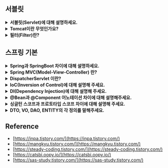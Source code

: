 <!--
<details>
  <summary><b></b></summary>

  ---

  <details>
    <summary></summary>
  </details>
</details> 
-->

## 서블릿

<details>
  <summary><b>서블릿(Servlet)에 대해 설명하세요.</b></summary>
  
  - 클라이언트의 요청을 처리하고, 그 결과를 반환하는 Servlet 클래스의 구현 규칙을 지킨 자바 웹 프로그래밍 기술입니다.
    - 클라이언트의 요청에 대해 동적으로 작동하는 웹 어플리케이션 컴포넌트입니다.
    - 요청/응답을 일일히 처리하지 않고 서블릿을 통해 웹 요청과 응답의 흐름을 간단한 메서드 호출만으로 다룰 수 있게 합니다.
    - MVC 패턴에서 Controller로 이용됩니다.
  
  ---
  
  <details>
    <summary>서블릿 생명주기에 대해 설명해주세요.</summary>

    - init():
      - 클라이언트의 요청이 들어오면 컨테이너는 해당 서블릿이 메모리에 올라와있는지 확인하고, 없을 경우 init() 메서드를 통해 메모리에 적재합니다.
      - 처음 한 번만 실행되고 서블릿의 모든 쓰레드에서 공통적으로 사용해야 한다면 오버라이딩해서 구현하면 됩니다.
    - service():
      - 클라이언트의 요청이 들어왔을 때, service() 메서드를 통해 요청에 대한 응답이 doGet()과 doPost()로 나뉘며 
        HttpServletRequest와 HttpServletResponse 객체가 제공됩니다.
      - 실질적으로 요청에 대한 처리를 수행하는 곳입니다.
    - destroy():
      - 컨테이너가 서블릿에 종료 요청을 하면 발생되는 메서드로, 서블릿의 처리가 모두 끝났을 때 발생합니다.
  </details>
  <details>
    <summary>서블릿의 경우 멀티 쓰레드 환경에서 어떻게 동작하는지 알려주세요.</summary>

    - 우선 서블릿은 WAS가 실행되면 싱글톤으로 1개만 생성됩니다.
    - 싱글톤으로 생성된 특정 서블릿에 대한 요청이 한 번에 10개가 발생했다고 가정한다면,
      요청 하나당 쓰레드 하나가 쓰레드 풀에서 할당되고 10개의 요청은 모두 쓰레드를 할당받아 특정 서블릿의 service()를 요청합니다.
    - 결국 동시에 여러 클라이언트의 요청을 처리할 수 있기 때문에, 서블릿에서 전역 변수를 사용하거나, 상태를 변경하는 등의
      작업을 여러 쓰레드에서 동시에 처리하면, 데이터 불일치나 에기치 않은 결과를 초래할 수 있습니다.
    - 따라서, 가급적이면 인스턴스 변수를 사용하지 않고 쓰레드마다 지역변수를 이용하거나, synchronized 키워드를 이용해
      특정 코드 블록이 한 번에 하나의 쓰레드만 실행할 수 있도록 제한해야 합니다.
  </details>  
  <details>
    <summary>서블릿 컨테이너(Servlet Container)란?</summary>
  
    - 서블릿을 관리해주는 컨테이너로 클라이언트의 요청을 받고 응답할 수 있게, 웹 서버와 소켓으로 통신하는 역할을 합니다.
    - 즉, Tomcat처럼 서블릿을 지원하는 WAS입니다.
  </details>
  <details>
    <summary>서블릿 컨테이너의 역할에 대해 설명해주세요.</summary>

    1. 웹서버와 통신지원을 합니다.
      - 서블릿과 웹서버가 손쉽게 통신할 수 있게 합니다.
      - 보통 소켓을 만들고 listen, accept를 해야하는데, 서블릿 컨테이너는 이런 기능을 API로 제공하여 복잡한 과정이 생략됩니다.
    2. 서블릿 생명주기를 관리합니다.
      - 서블릿의 탄생부터 죽음을 관리합니다.
      - 서블릿 클래스를 로딩하여 인스턴스화하고 초기화 메서드를 호출하고 요청이 들어오면 적절한 서블릿 메서드를 호출합니다.
    3. 멀티 쓰레드를 지원 및 관리합니다. 
      - 서블릿 컨테이너는 요청이 들어올 때마다 새로운 자바 쓰레드를 생성합니다.
      - 이를 통해 여러 사용자의 요청을 동시에 처리할 수 있습니다.
  </details>

  ---
  
</details> 

<details>
  <summary><b>Tomcat이란 무엇인가요?</b></summary>

   - 웹 서버(WS)와 웹 컨테이너(=서블릿 컨테이너)의 결합인 웹 애플리케이션 서버(WAS)입니다.
     - 보통 Apache Tomcat이라 하는데, Tomcat에서 편의를 위해 Apache 기능을 포함해 Tomcat이라 부릅니다.
     - Apache : 정적인 데이터를 처리하는 웹 서버
     - Tomcat : 동적인 데이터를 처리하는 웹 애플리케이션 서버
     - WS : 정적 콘텐츠를 제공하는 서버입니다. (HTML, CSS, 이미지 등)
     - WAS : 동적인 데이터를 처리하는 서버입니다. (DB 연결 및 데이터 조작 등의 처리를 담당)

  ---

  <details>
    <summary>내장 톰캣과 외장 톰캣이 어떤 식으로 활용되는 지, 차이점에 대해서 아는대로 설명해주세요.</summary>

    주로 톰캣은 스프링 프레임워크를 사용할 때 이용합니다.
    예를 들어, 기본 스프링을 이용할 땐 외장 톰캣을 이용하고 스프링부트를 사용할 때는 내장 톰캣을 이용합니다.
    즉, 프레임워크 밖에서 동작하면, 외장 톰캣, 프레임워크 안에서 동작하면 내장 톰캣을 이용한다고 보면 됩니다.
    내장 톰캣은 웹 어플리케이션을 빌드하고 실행하는 것만으로 웹 애플리케이션을 실행할 수 있습니다. 즉, Jar 파일 형태로 손쉽게 배포가 가능합니다.
    반면 외장 톰캣은 톰캣을 직접 설치하여 스프링과 통신할 수 있도록 복잡한 설정을 해야 합니다.

    1. 내장 톰캣
      - Springboot 안에는 Tomcat이 내장
      - 애플리케이션을 빌드하고 실행하는 것만으로 웹 애플리케이션을 서비스할 수 있다.
    2. 외장 톰캣
      - Spring을 사용하는 경우 Tomcat을 설치하여 스프링과 통신할 수 있도록 설정해야 한다.
      - 복잡한 대신 Virtual Host라는 기능을 사용할 수 있다.
        - 도메인 호스트에 따라 다른 Root Context를 적용해 하나의 웹 어플리케이션에서도 마치 여러 애플리케이션을 사용하는 것처럼 주소 설정 가능
        - 내장 톰캣도 가능하긴 하지만 매우 복잡하기 때문에, 웹 서버를 별도로 두고 하나의 웹 애플리케이션은 하나의 내장 WAS를 갖는 것이 더 효율적
  </details>
  <details>
    <summary>Tomcat 동작과정에 대해 설명해주세요.</summary>
    
    1. 클라이언트가 요청을 하면 웹 서버에서 톰캣과 같은 WAS에 위임합니다.
    2. 서블릿 컨테이너가 HttpServletRequest, HttpServletResponse(빈객체) 객체를 생성합니다.
    3. web.xml을 기반으로 해당 URL이 어떤 서블릿에 대한 요청인지 찾습니다.
    4. 해당 서블릿이 최초 요청이면 init()를 통해 메모리에 로드하고 아니라면 기존 서블릿 인스턴스를 가져옵니다.
    5. 가져온 서블릿에서 service()를 호출 후 doGet() 또는 doPost()를 호출합니다.
    6. doGet() 혹은 doPost()가 동적 페이지를 생성해 HttpServletResponse 객체에 응답을 보냅니다.
    7. 응답이 끝나면 HttpServletRequest와 HttpServletResponse 객체를 소멸시킵니다.
  </details>
  <details>
    <summary>Spring 환경에서 tomcat 에 request 가 들어왔을 때 RequestMapping 에 도달하기까지 과정을 설명해주세요.</summary>

    1) 톰캣이 HttpServletRequest와 HttpServletResponse 객체를 생성합니다.
    2) 스프링이 DispatcherServlet에 이 두 객체를 전달합니다. 
    3) DispatcherServlet은 HandlerMapping에게 이 요청을 처리할 Handler(컨트롤러)를 물어봅니다. 
    4) HandlerMapping은 요청의 URI, HTTP 메서드 등을 기준으로 Handler를 찾아 DispatcherServlet에 반환합니다.
    5) DispatcherServlet은 반환받은 Handler(@RequestMapping이 붙은 컨트롤러의 메서드)를 실행합니다.
  </details>
  
  ---
  
</details>

<details>
  <summary><b>필터(Filter)란?</b></summary>

  - 서블릿으로 전달되는 클라이언트의 요청 혹은 서블릿에서 클라이언트로 전달되는 응답을 중간에 가로채 필터링을 위한 객체와 메서드를 정의해둔 인터페이스입니다.

  ---

  <details>
    <summary>Filter 메서드에 대해 설명해주세요.</summary>

    - init(FilterConfig): 
      - 필터 인스턴스 초기화를 위해 호출하는 메서드
      - 필터가 생성되고 난 후 한 번만 호출됩니다. 
    - doFilter(ServletRequest, ServletResponse, FilterChain):
      - 실제 필터의 로직을 수행하는 메서드입니다.
      - 클라이언트의 요청이 있을 때마다 호출됩니다.
      - 작업이 끝나면 FilterChain의 doFilter 메서드를 호출하여 다음 필터나 서블릿에게 요청과 응답을 전달합니다.
    - destroy():
      - 필터 인스턴스를 종료시키기 전에 호출하는 메서드입니다.
      - 이 메서드에서는 필터의 리소스를 해제하거나 종료에 필요한 작업을 수행합니다.
    
    이처럼 필터는 요청과 응답을 가공하거나 특정 작업을 수행하는 데 사용되며, 
    init, doFilter, destroy 세 가지 메서드를 통해 필터의 생명 주기를 관리합니다.    
  </details>
  <details>
    <summary>필터에서 사용되는 요청과 서블릿에서 사용되는 요청의 차이를 설명하세요.</summary>

    - 필터는 ServletRequest 사용되고 서블릿은 HttpServletRequest가 사용됩니다.
    - 서블릿의 HttpServletRequest는 필터의 ServletRequest의 기능을 상속받아
      추가적으로 Http 프로토콜 관련 기능들을 추가적으로 제공하는 인터페이스입니다.
  </details>
  <details>
    <summary>필터를 사용해본 경험이 있나요? 있다면 필터에서 예외 처리를 해봤나요? 없다면 어떻게 할 것 같은가요?</summary>

    이 답변은 개인적으로 준비하는 것이 좋을 것 같습니다.
  </details>
  
  ---
  
</details>

## 스프링 기본

<details>
  <summary><b>Spring과 SpringBoot 차이에 대해 설명하세요.</b></summary>

  - Spring Boot는 WAS 서버를 내장하고 있어, Jar 파일로 배포가 용이합니다. <br/>
    또한 의존성을 관리해주기 때문에 손쉽게 사용이 가능합니다.
    예를 들어, Spring MVC, Spring Data JPA, Spring Security 등을 자동으로 설정해 개발자가 별도로 설정 파일을 작성하지 않아도 됩니다.
  - 반면 Spring은 굉장히 많은 설정을 해줘야 합니다. <br/>
    예를 들어, 웹 서버로 만들 때는 외부의 WAS 서버를 이용해 처리해야 합니다. <br/>

  ---

  <details>
    <summary>본인이 생각할 때 스프링과 스프링부트는 각각 언제 사용할 것 같나요?</summary>

    우선 스프링은 많은 설정을 개발자가 직접해야 해서 복잡하지만, 오히려 섬세한 설정을 할 수 있기 때문에,
    스프링 프레임워크에 대한 이해가 깊다면, 세밀한 설정이 필요할 때 사용할 것 같습니다.
    반대로 스프링부트는 개발 시간을 최소화해야하는 경우 사용할 것 같습니다.
  </details>
  
  ---
  
</details>

<details>
  <summary><b>Spring MVC(Model-View-Controller) 란?</b></summary>

  - Spring MVC는 Dispatcher Servlet, ModelAndVidew, View Resolver와 같은 간단한 개념으로 <br/>
    웹 애플리케이션을 개발할 수 있도록 돕는 프레임워크입니다.
  
  ---

  <details>
    <summary>MVC 패턴이란?</summary>

    MVC 패턴은 애플리케이션을 세 가지 역할로 구분한 개발 방법론입니다. 
      - Model: 애플리케이션의 정보, 데이터를 나타내며, 비즈니스 로직을 처리합니다.
      - View: 사용자에게 보여지는 화면입니다. Model이 처리한 데이터를 사용자에게 보여주는 역할을 합니다.
      - Controller: 사용자의 입력을 받아 Model에 작업을 지시하고, 그 결과를 View에 반영하여 사용자에게 전달하는 역할을 합니다.
  </details>
  <details>
    <summary>Spring MVC1, Spring MVC2 패턴 차이에 대해 설명해주세요.</summary>

    - Spring MVC1: 
      - View와 Controller를 JSP가 모두 담당하는 형태를 의미합니다.
      - JSP에 모든 정보가 담겨 있기 때문에, 읽기가 힘들고 유지보수성이 떨어집니다.
    - Spring MVC2: 
      - 요청을 하나의 Controller(Servlet)가 먼저 받아 View와 Model의 중간 역할을 하는 형태입니다.
      - 예를 들어, 스프링에서는 Dispatcher Servlet이 프론트 컨트롤러 역할을 맡아 요청에 맞는 컨트롤러를 찾아 요청을 위임합니다.
      - 때문에 Spring MVC1보다 역할이 명확하게 분리되어, 유지보수성 및 확장성이 용이합니다.
  </details>
  
  ---
  
</details>

<details>
  <summary><b>DispatcherServlet 이란?</b></summary>
    
   - Http 프로토콜로 들어오는 모든 클라이언트 요청을 최초로 받아 적합한 컨트롤러에 위임해주는 프론트 컨트롤러입니다.
     - 프론트 컨트롤러란 서블릿 컨테이너의 제일 앞에서 서버로 들어오는 클라이언트의 모든 요청을 받아 처리해주는 컨트롤러입니다.
     - web.xml에 맵핑되는 컨트롤러를 모두 등록해야 하던 것을, Dispatcher Servlet을 통해 모든 요청을 핸들링하고 공통 작업을 처리해주면서 web.xml의 역할이 축소되었습니다.

  ---

  <details>
    <summary>Dispatcher Servlet의 동작 과정에 대해서 설명해주세요.</summary>

    1. 첫 번째로, 클라이언트 요청이 들어오면 웹 컨텍스트를 지나 스프링 컨텍스트에 있는 Dispatcher Servlet이 가장 먼저 요청을 받습니다.
    2. Dispatcher Servlet은 사용자가 요청한 URL을 기반으로 HandlerMapping을 통해 어떤 컨트롤러로 요청을 위임할 지 찾습니다.
    3. 찾았다면 HandlerExecutionChain으로 감싸서 반환합니다.
      - 컨트롤러로 요청을 넘기기 전 처리해야하는 인터셉터 등을 포함하기 위해 감싸서 반환합니다.
    4. 반환된 값을 기반으로 HandlerAdapter를 통해 컨트롤러로 요청을 위임합니다.
      - HandlerAdapter에서는 컨트롤러로 요청을 위임하기 전/후에 Interceptor와 @RequestParam, @RequestBody 등을 처리하기 위한
        ArgumentResolver들과 직렬화와 같은 기능을 처리하게 됩니다.
    5. 요청을 위임받은 컨트롤러가 비지니스 로직을 수행 후 응답합니다.
      - 웹 페이지를 사용할 경우 View Name을 String으로 반환합니다.
      - 응답 데이터를 JSON으로 반환할 경우 주로 ResponseEntity를 반환하게 됩니다.
      - HandlerAdapter에서 반환된 값을 파악해 해당하는 것에 맞는 Converter를 이용하여 클라이언트로 반환합니다.
  </details>

  <details>
    <summary>여러 요청이 들어온다고 가정할 때, DispatcherServlet은 한번에 여러 요청을 모두 받을 수 있나요?</summary>
    
    - DispatcherServlet은 멀티스레드 환경에서 동작하므로 한 번에 여러 요청을 받아 처리할 수 있습니다.
    - 각 요청은 별도의 스레드에서 처리되며, 이를 통해 동시에 여러 사용자의 요청을 처리할 수 있습니다.
    
  </details>    
  <details>
    <summary>수많은 Controller 를 DispatcherServlet은 어떻게 구분 할까요?</summary>
    
    - DispatcherServlet은 요청 URL을 분석하여 해당 요청을 처리할 Controller를 결정합니다.
    - 스프링에서는 HandlerMapping이 @Controller 어노테이션이 적용된 모든 컨트롤러를 찾아 파싱하여 HashMap<요청 정보, 처리할 대상>으로 관리합니다.
  </details>
  <details>
    <summary>HandlerMapping, HandlerAdapter, HandlerInterceptor, ViewResolver 용어에 대해 설명해주세요.</summary>

    HandlerMapping
      - 요청을 처리할 컨트롤러를 찾아주는 역할을 합니다.
      - 요청 URL, HTTP Method 등을 기준으로 적절한 핸들러를 찾아 DispatcherServlet에게 반환합니다.
    HandlerAdapter
      - 요청을 컨트롤러로 위임하기 위한 어댑터입니다.
      - DispatcherServlet은 이를 이용해 각각의 핸들러 타입에 맞는 방식으로 요청을 처리합니다.
    HandlerInterceptor
      - 핸들러의 처리 전/후에 특정 작업을 수행할 수 있게 해주는 역할을 합니다.
    ViewResolver
      - 뷰를 반환하기 위한 리졸버입니다.
  </details>
  
  ---
  
</details>

<details>
  <summary><b>IoC(Inversion of Control)에 대해 설명해 주세요.</b></summary>

  - IoC는 제어의 역전이라해서, 개발자가 아닌 다른 곳, 프레임워크 같은 곳에 제어권을 맡기는 것을 의미합니다.
  - 예를 들어, 스프링의 경우 빈의 생성과 의존성 주입 등 여러가지 일을 스프링 컨테이너에서 하게 되는데, <br/>
    이것을 개발자가 관리하지 않고 프레임워크에서 한다고 하여 제어의 역전이라고 부릅니다.

  <details>
    <summary>IoC 컨테이너(Spring 컨테이너)란 무엇인가요?</summary>

    - 빈의 생명주기를 관리하고 의존성 주입과 같은 DI 역할을 도와주는 컨테이너입니다. 
    - 즉, Bean 객체를 담는 공간이라 볼 수 있는 곳으로 Bean 객체의 생명주기를 관리하고 생성된 객체에게 추가적인 기능을 제공합니다.
    - 스프링에서는 BeanFactory, ApplicationContext, DI Container라고도 불립니다.
  </details>
  <details>
    <summary>IoC 컨테이너 동작과정에 대해 설명해주세요.</summary>

    - XML 혹은 어노테이션 등의 Bean 설정을 읽어 Bean을 생성하고 Bean 간의 의존성을 주입합니다.
  </details>

  <details>
    <summary>BeanFactory과 ApplicationContext 차이에 대해 설명해주세요.</summary>

    BeanFactory와 ApplicationContext는 스프링에서 제공하는 IoC Container입니다.
    이들은 빈의 생명주기를 관리하고 의존성 주입과 같은 DI 역할을 도와주는 컨테이너입니다.

    그 중 BeanFactory는 컨테이너의 최상위 인터페이스로 스프링 빈을 관리하고 조회하는 역할을 합니다. 
    그리고 ApplicationContext는 BeanFactory를 상속받은 인터페이스로 
    빈 팩토리의 기능을 모두 수행하며 메시지 국제화, 이벤트 발행, 환경 변수와 같은 추가적인 기능을 수행합니다.
  
    - BeanFactory
      - Spring 컨테이너의 최상위 인터페이스로 getBean() 메서드를 제공합니다.
      - 이는 Spring Bean을 관리하고 조회하는 역할을 담당합니다.
    - ApplicationContext
      - BeanFactory의 자식 컨테이너로 BeanFactory보다 더 많은 기능을 수행합니다.
      - 예를 들어, 국제화 기능, 이벤트 발행, 환경 변수와 같은 추가적인 기능을 수행합니다.
  </details>
  
  ---
  
</details>

<details>
  <summary><b>DI(Dependency Injection)에 대해 설명해 주세요.</b></summary>
  
  - 의존 관계를 외부에서 결정하는 것을 의존 관계 주입이라 합니다.
    - 예를 들어, 자바에서 클래스 내 new 키워드로 직접 생성하는 것이 아닌, 외부에서 클래스를 생성할 때 생성자 매개변수로 넣어주는 것을 의미합니다.
  
  ---

  <details>
    <summary>주입 방식에 대해 설명해주세요.</summary>

    1. 필드 주입
      - 장점
        - 사용하기 편리 합니다.
      - 단점
        - 의존성이 외부에서 보이지 않아 의존 관계를 한 눈에 파악하기 힘듭니다.
        - 필드에 직접 주입되기 때문에, 테스트 시 어려움이 있습니다.
    2. 세터 주입 (수정자 주입)
      - 장점
        - 선택적인 의존성을 가질 수 있습니다. 즉, 중간에 수정이 가능합니다.
      - 단점
        - 주입받지 않은 구현체를 사용할 가능성이 있어 NPE 문제가 발생할 수 있습니다.
    3. 생성자 주입 (권장)
      - 장점
        - 의존 관계를 모두 주입해야만 객체 생성이 가능하기 때문에, NPE 문제가 방지됩니다.
        - 객체 생성 시, 모든 의존성이 주입되므로 객체의 불변성을 보장합니다.
        - 순환 참조를 컴파일 단계에서 찾아낼 수 있습니다.
  </details>
  <details>
    <summary>생성자 주입 방식을 사용하는 이유가 있나요?</summary>

    - 생성자 주입 방식을 사용하면, 객체가 생성될 때 모든 의존성이 주입되므로 객체의 불변성을 보장할 수 있습니다. 
    - 또한, 컴파일 단계에서 순환 참조를 방지할 수 있으며, 테스트에도 유리합니다. 이런 이유로 Spring에서는 생성자 주입 방식을 권장하고 있습니다.
  </details>  
  <details>
    <summary>DI를 진행할 때, @Autowired를 사용하는데, 어떤 식으로 의존 관계를 주입하는지 설명하세요.</summary>

    1. 스프링 서버가 실행되면 ApplicationContext가 @Bean 혹은 그 외 어노테이션을 이용해 등록된 스프링 빈을 생성합니다.
    2. 스프링 빈 생성 후, AutowiredAnnotationBeanPostProcessor 클래스의 processInjection() 메서드에서 @Autowired 어노테이션이 붙은 빈을 찾습니다.
    3. 찾은 빈을 객체에 주입할 때 reflection을 이용해 의존성을 주입합니다.
      - reflection : 구체적인 클래스 타입을 몰라도, 해당 클래스의 메서드, 타입, 변수들에 접근할 수 있도록 해주는 자바 API
  </details>
  
  ---
  
</details>

<details>
  <summary><b>@Bean과 @Component 어노테이션 차이에 대해 설명해주세요.</b></summary>

  - @Bean: 
    - 개발자가 컨트롤이 불가능한 외부 라이브러리들을 Bean으로 등록하고 싶을 때, 메서드에 해당 어노테이션을 붙여 사용할 수 있습니다. 단, 클래스에 @Configuration을 붙어야 합니다.
    - 예를 들어, ObjectMapper 클래스는 JSON 처리를 담당하는 외부 라이브러리 클래스이기 때문에, @Component 어노테이션을 붙여 개발자가 직접 수정할 수 없습니다.
    - 하지만, @Bean 어노테이션을 이용해 메서드에서 new 키워드로 ObjectMapper를 생성하고 커스텀하여 반환하면 빈으로 등록할 수 있습니다.
  - @Component: 
    - @Bean과 반대로 직접 컨트롤이 가능한 Bean들을 Spring에서 관리하기 위해 사용하는 어노테이션입니다.
  
  ---

  <details>
    <summary>@Repository, @Service, @Rest/Controller, @Rest/ControllerAdvice 어노테이션 등에 대해 설명하세요.</summary>

    - @Repository
      - 데이터베이스에 접근하는 로직에 사용되는 어노테이션입니다.
      - Hibernate와 같은 영속성 프레임워크를 사용할 경우, 선언된 클래스에서 발생하는 영속성 예외를 스프링의 예외로 자동 전환합니다.
    - @Service
      - 비즈니스 로직이나 Repository를 호출하는 클래스를 컴포넌트로 등록할 때 사용됩니다.
    - @Controller
      - 일반적으로 웹 페이지 요청을 처리하는 클래스를 컴포넌트로 등록할 때 사용됩니다.
      - 보통 메서드가 View 이름을 반환하고 View 이름과 실제 뷰를 연결하는 작업이 필요합니다.
      - @Controller로 작성된 컨트롤러에서 JSON을 반환하려면 메서드에 @ResponseBody를 추가하면 됩니다.
    - @RestController
      - RESTFul 웹 서비스 요청을 처리하는 클래스를 컴포넌트로 등록할 때 사용됩니다.
      - @Controller와 다르게 메서드가 데이터를 반환하고 이 데이터는 HTTP 응답 본문에 직접 쓰여집니다.
      - @RestController는 사실상 @Controller와 @ResponseBody가 결합된 형태입니다.
    - @ControllerAdvice
      - ?
    - @RestControllerAdvice
      - ?
  </details>
  <details>
    <summary>@Component 을 메서드 레벨에 선언할 수 있을까요? 혹은 @Bean 을 클래스 레벨에 선언할 수 있을까요?</summary>

    - 결론부터 말씀드리자면, 둘 경우 모두 선언할 수 없습니다. 
    - @Bean과 @Component 어노테이션은 각각 선언할 수 있는 타입이 정해져 있기 때문에, 해당 용도 외에 사용할 시 컴파일 에러가 발생합니다.
    - 예를 들어 @Bean 같은 경우에는 @Target이 METHOD로 지정되어 있지만, TYPE은 없고,
    - @Component 는 @Target이 TYPE로 지정되어 Class위에서만 선언될수 있음을 알 수 있습니다.
  </details>
  
  ---
  
</details>

<details>
  <summary><b>싱글턴 스코프과 프로토타입 스코프 차이에 대해 설명해 주세요.</b></summary>

  - 싱글톤 스코프 (Default)
    - 싱글턴 스코프의 스프링 빈은 스프링 컨테이너와 생명주기를 같습니다.
    - 예를 들어, 싱글톤 스코프의 스프링 빈은 매번 Spring 컨테이너에서 동일한 인스턴스 참조 주소 값을 반환하고 스프링 컨테이너 종료 시, 소멸 메서드도 자동으로 실행됩니다.
    - 정리: 기본 Scope로, Spring 컨테이너 내에 하나의 Bean 인스턴스만 생성합니다.
  - 프로토타입 스코프
    - 프로토타입 스코프의 스프링 빈은 스프링 컨테이너와 생명주기를 달리합니다.
    - 예를 들어, 프로토타입 스코프의 스프링 빈은 Spring 컨테이너에 요청할 때마다 새로운 스프링 빈이 생성되고 의존 관계까지 주입 및 초기화 진행 후 반환합니다.
    - 따라서 프로토타입 빈은 싱글턴 빈과는 다르게 소멸 메서드가 호출되지 않아 클라이언트가 프로토타입 빈을 직접 관리해야 합니다.
    - 정리: 요청할 때마다 새로운 Bean 인스턴스를 생성합니다.

  ---
  
  <details>
    <summary>Bean Scope 에 대해서 아시나요?</summary>
  
    Bean Scope는 Spring Bean이 존재할 수 있는 범위를 뜻합니다. 
    기본적으로 Spring 컨테이너에서 스프링 Bean 이 싱글톤 스코프로 생성되기 때문에, Spring 컨테이너와 생명주기가 같아 신경쓸 필요가 없습니다.
    하지만, Bean Scope를 어떻게 설정하느냐에 따라 Spring Bean의 생성과 소멸을 클라이언트에서 관리해야하는 경우도 생길 수 있습니다.
  </details> 
  <details>
    <summary>싱글턴 스코프와 프로토타입 스코프 외의 웹 스코프 종류를 말해보세요.</summary>

    웹 스코프는 웹 환경에서만 동작하는 스코프로 스프링이 웹 스코프의 종료시점까지 관리하며, 종료 메서드도 호출됩니다.

    웹 스코프 종류로는 다음과 같습니다.
    - request: HTTP 요청이 들어오고 나갈 때까지 유지되는 스코프로 각각의 요청마다 별도의 빈 인스턴스가 생성 및 관리됩니다.
    - session: HTTP Session과 동일한 생명주기를 가집니다.
    - application: ServletContext와 동일한 생명주기를 가지는 스코프입니다.
    - websocket: 웹소켓과 동일한 생명주기를 가지는 스코프입니다.
  </details>
  <details>
    <summary>스프링의 디폴트 스코프가 어떤 스코프인지 이유와 함께 설명하세요.</summary>

    - Spring의 기본 Bean Scope는 Singleton Scope입니다. 
    - 이는 Spring이 객체의 생명 주기를 관리하고, 객체 간의 의존성을 관리하는 DI 컨테이너의 특성상, 
    - 대부분의 경우에 하나의 Bean 인스턴스만을 생성하여 재사용하는 것이 효율적이기 때문입니다.
  </details>
  <details>
    <summary>프로토타입 스코프는 언제 사용할까요?</summary>

    - Prototype Scope는 요청할 때마다 새로운 Bean 인스턴스를 생성하므로, 여러 인스턴스를 검색해야 하는 경우 사용할 것 같습니다.
    - 예를 들어, 여러 인스턴스 중 특정 인스턴스를 지연하거나 선택적으로 찾아야 하는 경우가 있을 것 같습니다.
  </details>
  <details>
    <summary>Spring의 Bean 생명 주기(Life Cycle)에 대해 설명해 주세요.</summary>
  
    Spring Bean은 스프링 컨테이너에 의해 관리 받습니다.
    흐름은 다음과 같습니다.
    
    1. 생성 : 스프링 컨테이너가 Bean 정의를 읽고 Bean 인스턴스를 생성합니다.
    2. 의존 : 생성된 Bean 인스턴스는 생성자 주입 등의 방식으로 의존 설정이 일어납니다.
    3. 초기화 : Bean이 InitalizingBean 인터페이스를 구현했거나, @PostConstruct 어노테이션이 붙은 메서드가 있다면 초기화가 수행됩니다.
      - Bean 객체가 InitialzingBean 인터페이스 구현 시, afterPropertiesSet() 메서드가 호출
    4. 사용 : 이제 애플리케이션은 해당 Bean을 사용해 비즈니스 로직을 수행합니다.
    5. 소멸 : 추가적으로 Bean이 DisposableBean 인터페이스를 구현했거나, @PreDestory 어노테이션이 붙은 메서드가 있으면 Bean이 소멸된다.
      - Bean 객체가 DisposableBean 인터페이스 구현 시, destory() 메서드가 호출된다.
        
    이런 식으로 Spring 컨테이너는 Bean의 생명 주기를 관리한다.
  </details>
  <details>
    <summary>Spring에서 후보 없이 특정 기능을 하는 클래스가 단 1개일 때에도, 왜 구체 클래스를 사용하지 않고 Spring Bean을 사용 할까요?</summary>

     - Spring에서는 Bean을 사용하여 객체의 생명 주기를 관리합니다. 
     - Bean을 사용하면 개발자는 객체 생성, 소멸 등의 생명 주기 관리와 같은 부수적인 작업을 하지 않아도 되며, 객체의 의존성을 자동으로 관리해줍니다. 
     - 또한, Bean을 사용하면 하나의 객체를 여러 컴포넌트에서 공유하여 사용할 수 있어 메모리 사용량을 줄일 수 있습니다.
  </details>
  
  ---
  
</details>

<details>
  <summary><b>DTO, VO, DAO, ENTITY의 각 정의를 말해주세요.</b></summary>

  - DAO
    - Database에 접근하는 역할을 가진 객체입니다.
    - 데이터의 CRUD 작업을 시행하는 클래스입니다. 즉, 데이터에 대한 CRUD 기능을 전담하는 객체입니다.
  - DTO
    - 데이터를 전달하기 위한 객체입니다.
    - 로직을 가지지 않는 순수한 데이터 객체입니다.
    - 계층 간 데이터를 주고 받을 때 사용합니다.
  - VO
    - 값 자체를 표현하는 객체입니다.
    - VO는 Getter 메서드만 존재하고 Setter 메서드는 존재하지 않습니다. 단, 비즈니스 로직을 포함할 수 있습니다.
    - VO는 두 객체의 모든 필드 값들이 동일하다면, 두 객체는 같다라는 것이 핵심 정의입니다.
    - 완전히 값 자체 표현 용도로만 사용된다면, equals(), hashCode() 메서드를 오버라이딩 해야할 수도 있습니다.
  - Entity
    - Database Table과 매핑되는 클래스입니다.
  
  ---
  
  <details>
    <summary>DAO와 Repository 차이를 아시나요?</summary>

    - 이 둘은 거의 같다고 생각합니다. 좀 더 깊이있게 차이를 설명하자면, 
    - Repotiroy는 Entity 객체를 보관하고 관리하는 저장소라 생각합니다.
    - DAO는 데이터에 접근하도록 Databasae에 접근 관련 로직을 모아둔 객체라 생각합니다.
    - 즉, Repository는 객체 중심이고 DAO는 데이터 저장소인 Database 테이블 중심이라 생각합니다.
    - 하지만 둘다 개념의 차이일뿐 실제로 개발할 때는 비슷하게 사용되는 것 같습니다.
  </details>
  
  ---
  
</details>

<!--

## 스프링 심화


  <details>
    <summary>스프링 프레임워크에서 Bean을 등록할 때는 Proxy로 생성되나요? </summary>

    - Spring Framework에서는 Spring Context로 관리되는 Bean들이 필요한 경우 Proxy로 만들어지고 나머지는 일반적인 Bean으로 생성됩니다.
    -  예를 들어, AOP와 같이 Proxy가 필요한 어노테이션을 사용하는 경우 Proxy 객체로 생성됩니다.
  </details>
  <details>
    <summary>스프링의 전체 동작 과정에 대해 설명해주세요.</summary>

    1. 클라이언트의 요청: 
      - 사용자가 웹 브라우저를 통해 특정 URL에 요청을 보냅니다.
    2. DispatcherServlet: 
      - 스프링 MVC에서 가장 먼저 요청을 받는 것은 디스패처 서블릿입니다. 
      - 이는 프론트 컨트롤러 패턴을 구현한 것으로, 모든 클라이언트의 요청을 한 곳에서 받아 적절한 컨트롤러에게 요청을 위임합니다.
    3. HandlerMapping: 
      - 디스패처 서블릿은 HandlerMapping에게 어떤 컨트롤러(핸들러)에게 요청을 위임할지 물어봅니다. 
      - HandlerMapping은 요청 URL을 분석하여 해당 URL을 처리할 수 있는 가장 적합한 컨트롤러를 찾아 반환합니다.
    4. 컨트롤러 실행: 
      - 디스패처 서블릿은 HandlerMapping이 반환한 컨트롤러를 실행시킵니다. 
      - 컨트롤러는 비즈니스 로직을 처리하고, 그 결과를 저장하는 모델 객체와 결과를 보여줄 뷰 이름을 반환합니다.
    5. ViewResolver: 
      - 디스패처 서블릿은 컨트롤러가 반환한 뷰 이름을 ViewResolver에게 전달합니다. 
      - ViewResolver는 이 뷰 이름을 기반으로 실제로 결과를 보여줄 뷰 객체를 찾아 반환합니다.
    6. 뷰 처리: 
      - 디스패처 서블릿은 ViewResolver가 반환한 뷰 객체에 모델 데이터를 전달하여 처리를 요청합니다. 
      - 뷰 객체는 모델 데이터를 사용하여 결과 페이지를 생성합니다.
    7. 클라이언트에게 응답 반환: 
      - 디스패처 서블릿은 생성된 결과 페이지를 클라이언트에게 반환합니다. 
      - 이로써 클라이언트의 요청 처리가 완료됩니다.

    이처럼 스프링 프레임워크는 클라이언트의 요청을 받아 처리하고 결과를 반환하는 전체 과정을 통합적으로 관리합니다. 
    이를 통해 개발자는 비즈니스 로직에 집중할 수 있으며, 애플리케이션의 유지보수와 확장성도 향상시킬 수 있습니다.
  </details>
  <details>
    <summary>스프링부트에서 에러가 발생했을 때 동작과정에 대해 설명해주세요.</summary>

    - 스프링부트는 예외 발생 시, 기본적으로 예외 요청을 다시 전달하도록 WAS 설정이 되어 있습니다. 
    - 즉, 별도 설정이 없을 때, 예외 발생 시, BasicErrorController가 동작합니다.
    - 이 BasicErrorController의 예외 경로는 기본적으로 `/error`입니다.
  </details>
  <details>
    <summary>springBootApplication run 이 일어나면 동작하는 과정에 대해 설명해주세요 (답변 미작성)</summary>
  </details>
  
<details>
  <summary><b>9. AOP(Aspect Oriented Programming)에 대해 설명해 주세요.</b></summary>

  - AOP, 즉 관점 지향 프로그래밍은 횡단 관심사를 분리하여 모듈화하는 프로그래밍 패러다임입니다. 
  - 로깅, 트랜잭션 관리, 보안 등 여러 곳에서 공통으로 사용되는 코드를 분리하여 중복을 제거하고, 코드의 가독성을 높이는 데 도움을 줍니다.

  ---

  <details>
    <summary>AOP 동작원리에 대해 설명해보세요.</summary>

    - AOP는 프록시 패턴을 기반으로 동작합니다. 
    - 스프링 AOP에서는 특정 빈에 대한 프록시 객체를 생성한 후, 이 프록시 객체를 통해 원래의 빈을 대신하여 동작하게 합니다. 
    - 이 프록시 객체에서는 원래의 빈의 메서드 실행 전후에 추가적인 로직(Advice)를 실행하여, 횡단 관심사를 처리합니다. 
  </details>
  <details>
    <summary>AOP 용어들을 설명해보세요. (Advice, Joinpoint, Pointcut, Weaving, Aspect, Target, Proxy, Introduction)</summary>

    - Advice: 
      - 횡단 관심사의 코드를 가리키며, 언제 실행할 지를 정의합니다. 
      - 예를 들어, 메서드 호출 전후에 실행하는 등의 설정이 가능합니다. 
    - Joinpoint: 
      - Advice가 적용될 수 있는 위치를 말합니다. 
      - 스프링 AOP에서는 메서드 호출이 Joinpoint에 해당합니다. 
    - Pointcut: 
      - 어떤 Joinpoint에 Advice를 적용할 지를 정의하는 것입니다. 
      - 표현식을 통해 특정 메서드를 선택하는 등의 설정이 가능합니다. 
    - Weaving: 
      - Advice를 Joinpoint에 적용하는 과정을 말합니다. 
      - 컴파일, 로드, 런타임 등 다양한 시점에서 수행될 수 있습니다. 
    - Aspect: 
      - 횡단 관심사를 모듈화한 것을 말합니다. 
      - Advice와 Pointcut을 포함합니다.
    - Target: 
      - Advice가 적용되는 대상 객체를 말합니다. 
      - 스프링 AOP에서는 빈 객체가 Target에 해당합니다.
    - Proxy: 
      - Target에 Advice를 적용하여 생성한 객체를 말합니다. 
      - 스프링 AOP에서는 런타임에 프록시 객체를 생성하여 AOP를 구현합니다.
    - Introduction: 
      - 기존 클래스에 새로운 메서드나 필드를 추가하는 것을 말합니다. 
      - 스프링 AOP에서는 @DeclareParents 어노테이션을 이용하여 Introduction을 구현할 수 있습니다. 
      - 이를 통해 특정 클래스가 특정 인터페이스를 구현하도록 할 수 있습니다.
  </details>
  <details>
    <summary>@Aspect는 어떻게 동작하나요?</summary>

    - @Aspect 어노테이션은 클래스 레벨에서 적용되며, 해당 클래스를 Aspect로 정의합니다. 
    - 이 클래스 내부에서 Pointcut과 Advice를 정의하며, 이를 통해 어떤 Joinpoint에 어떤 Advice를 적용할 지를 설정합니다.
  </details>
  <details>
    <summary>AspectJ 란 무엇인가요?</summary>

    - AspectJ는 AOP를 구현하기 위한 자바 프레임워크입니다. 
    - 스프링 AOP는 실행 시점에 동적으로 프록시 객체를 생성하여 AOP를 구현하는 반면, AspectJ는 컴파일 시점에 바이트 코드를 조작하여 AOP를 구현합니다. 
  </details>
  <details>
    <summary>AOP와 필터, 인터셉터의 차이점에 대해 자세하게 설명해보세요.</summary>

    1. 작동 시점 
      - 필터: 
        - 스프링의 디스패처 서블릿이 작동하기 전과 후로 동작합니다.
        - 즉, 서블릿 컨테이너 단에서 동작하며, HTTP 요청이 웹 애플리케이션에 들어오고 나가는 시점에 동작합니다. 
        - 따라서 필터는 스프링의 컨텍스트 외부에서 작동하며, 스프링과 관련이 없는 웹 리소스에 대해서도 작동합니다. 
      - 인터셉터: 
        - 스프링의 디스패처 서블릿이 컨트롤러를 호출하기 전과 후에 요청을 가로챕니다. 
        - 따라서 인터셉터는 스프링의 컨텍스트 내부에서 작동하며, 스프링 MVC의 컨트롤러에 대해서만 작동합니다. 
      - AOP
        - 특정 Joinpoint에서 동작하며, 이는 메서드 호출 전/후, 메서드 실행 중 예외 발생 시 등 다양한 시점에 해당될 수 있습니다.
        - 즉, 특정 메서드 호출 전/후에 실행됩니다.
    2. 접근 가능한 객체
      - 필터: 
        - HttpServletRequest와 HttpServletResponse 객체에만 접근할 수 있습니다. 
        - 스프링의 컨텍스트에 접근하는 것은 불가능합니다.
      - 인터셉터: 
        - HttpServletRequest와 HttpServletResponse 뿐만 아니라,  HandlerMapping이 선택한 Controller(핸들러)에 대한 정보에도 접근이 가능합니다. 
        - 또한, 스프링의 컨텍스트에 접근하는 것도 가능합니다.
        - 이를 통해 특정 컨트롤러에 대한 요청인지를 판단하거나, 컨트롤러의 실행 여부를 결정하는 등의 로직을 구현할 수 있습니다. 
      - AOP
        - 클래스, 메서드, 필드 등 다양한 객체에 접근이 가능합니다. 
        - 스프링의 컨텍스트에도 접근이 가능합니다. 
    3. 사용 목적
      - 필터: 
        - 인코딩, CORS 설정, 로깅 등의 공통적인 웹 처리를 위해 사용됩니다. 
        - 즉, 공통적으로 설정해야 하는 HTTP 헤더 처리 등 HTTP 요청과 응답에 대한 전/후처리를 합니다.
      - 인터셉터: 
        - 인증, 권한 체크, 세션 체크 등의 스프링 MVC와 관련된 처리를 위해 사용됩니다.
        - 즉, Controller의 실행 전/후로 공통 처리가 필요한 경우에 사용됩니다.
      - AOP
        - 로깅, 트랜잭션 관리, 보안 등 전체 애플리케이션에 걸쳐 공통적으로 적용되어야 하는 횡단 관심사를 처리하는 데 사용됩니다.

    정리하자면, Filter와 Interceptor는 주로 웹 관련 처리에 초점을 맞추는 반면, 
    AOP는 애플리케이션 전체에 걸친 공통 로직을 처리하는 데 주로 사용됩니다. 
    또한, Filter와 Interceptor는 주로 HTTP 요청의 전/후 처리를, AOP는 특정 로직의 전/후 처리를 담당합니다.
  </details>
  <details>
    <summary>AOP 를 실제로 사용해 본 경험이 있나요?</summary>

    - 해당 질문은 개인적으로 준비하면 좋을 것 같습니다. 😀
  </details>
  <details>
    <summary>AOP 를 동작시키기 위해 어떤 조건 혹은 어떤 코드를 구성을 해야 AOP 가 정상적으로 동작하는지 아시나요?</summary>

    - Aspect 클래스에 @Aspect 어노테이션을 붙여야 합니다. 
      - Aspect 클래스를 스프링 컨테이너에 빈으로 등록해야 합니다. 
      - 이는 @Component 어노테이션을 이용하거나, XML 설정 등을 통해 가능합니다. 
    - Advice 메서드에 @Before, @After, @Around 등의 어노테이션을 붙여 언제 실행될 지를 설정해야 합니다. 
    - Pointcut 표현식을 통해 어떤 Joinpoint에 Advice를 적용할 지를 설정해야 합니다.
  </details>
  <details>
    <summary>AOP 적용할 수 있는 포인트가 메서드라고 했을 때 메서드의 시작과 끝에 AOP 를 걸 수가 있습니다. 이때, 메서드를 호출하는 과정에서 메서드가 다른 외부에서의 호출이거나 동일한 클래스 내부에서의 호출이 될 수도 있습니다. 이런 경우에 모두 AOP가 동작하나요? 근거와 함께 설명해주세요.</summary>

    - 스프링 AOP는 프록시 기반의 AOP를 사용하므로, 메서드를 호출하는 주체에 따라 AOP가 적용되지 않을 수 있습니다. 
    - 예를 들어, 동일한 클래스 내부에서의 메서드 호출은 프록시를 거치지 않으므로 AOP가 적용되지 않습니다. 
    - 반면, 외부에서의 호출은 프록시를 거치므로 AOP가 적용됩니다. 
    - 이러한 이유로, AOP를 적용하려는 메서드는 외부에서 호출 가능하도록 public으로 선언되어야 합니다.
  </details>
</details>

<details>
  <summary><b>10. 프록시가 무엇인지 아시나요?</b></summary>

  - 프록시는 '대리인'이라는 의미를 가지며, 다른 객체를 대신하여 그 객체의 기능을 사용하거나 제어하는 역할을 합니다. 
  - 컴퓨터 과학에서는 프록시를 통해 인터페이스를 제공하고, 이를 통해 실제 객체의 기능을 사용하거나 추가적인 기능을 제공합니다

  ---

  <details>
    <summary>프록시 패턴이란 무엇인가요?</summary>

    - 프록시 패턴은 디자인 패턴 중 하나로, 어떤 객체에 대한 접근을 제어하거나 추가적인 작업을 수행하기 위해 그 객체의 대리 객체를 제공하는 패턴입니다. 
    - 프록시 객체는 원래 객체와 같은 인터페이스를 가지므로, 클라이언트는 원래 객체인지 프록시 객체인지 구별 없이 사용할 수 있습니다.
  </details>
  <details>
    <summary>프록시 객체란 무엇인가요?</summary>

    - 프록시 객체는 원래 객체를 대신하여 그 객체의 기능을 사용하거나 제어하는 객체를 말합니다. 
    - 프록시 객체는 원래 객체와 같은 인터페이스를 가지므로, 클라이언트는 원래 객체인지 프록시 객체인지 구별 없이 사용할 수 있습니다.
  </details>
  <details>
    <summary>동적 프록시(JDK Dynamic Proxy)에 대해 설명해주세요.</summary>

    - 이 방식은 자바에서 제공하는 동적 프록시 기능으로, 인터페이스를 구현하는 프록시 객체를 런타임에 동적으로 생성합니다. 
    - 이는 런타임에 특정 인터페이스를 구현하는 클래스 또는 인스턴스를 만드는 기술로 Reflection API의 프록시 클래스를 이용하여 구현할 수 있습니다.
    - 이를 통해 원래 객체의 기능을 사용하면서 추가적인 기능을 제공할 수 있습니다.
    
    단, 이 방식은 인터페이스가 있어야만 가능한 방법이고 Reflection을 사용하기 때문에 컴파일러 최적화를 전혀 받지 못해 성능상 좋지 않습니다. 
    그리고 사실 여러 부가기능을 적용해야할 때, 계속해서 무거워집니다.
  </details>
  <details>
    <summary>CGLIB(Code Generation Library)에 대해 설명해주세요.</summary>
    
    - CGLIB는 바이트 코드 조작 라이브러리로, 클래스 파일을 동적으로 생성하여 프록시 객체를 만드는 데 사용됩니다. 
    - 이를 통해 인터페이스가 없는 클래스에 대해서도 프록시 객체를 생성할 수 있습니다. 
    - 즉, 동적 프록시와는 다르게 클래스 기반으로 동작을 하고 특정 라이브러리를 사용하여 프록시를 만듭니다.
    - 이 기능은 스프링 AOP에서 사용되며, JDK Dynamic Proxy로 처리할 수 없는 경우에 CGLIB를 사용하여 프록시 객체를 생성합니다.

    결론적으로 CGLIB은 동적 프록시와는 다르게 외부 의존성을 사용하기 때문에, 의존성을 추가해야 합니다. 
    하지만 CGLIB은 메소드가 처음 호출 됐을 때, 동적으로 타겟 클래스의 바이트 코드를 조작하고 이후 호출 시에는 조작된 바이트 코드를 재사용합니다. 
    즉, 성능면에서 Reflection을 사용하는 동적 프록시보다 좋을 수밖에 없습니다.
  </details>
  <details>
    <summary>Dynamic Proxy와 CGLIB에 대해 IoC 컨테이너와 연관지어 설명해주세요 (답변 미작성)</summary>
  </details>
  <details>
    <summary>프록시가 스프링 싱글톤 빈에서 동시성 처리에 용이한 이유를 아시나요? (답변 미작성)</summary>
  </details>
</details>  

-->
  
## Reference

- [https://inpa.tistory.com/](https://inpa.tistory.com/)
- [https://mangkyu.tistory.com/](https://mangkyu.tistory.com/)
- [https://steady-coding.tistory.com/](https://steady-coding.tistory.com/)
- [https://catsbi.oopy.io/](https://catsbi.oopy.io/)
- [https://sas-study.tistory.com/](https://sas-study.tistory.com/)
